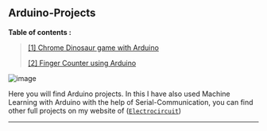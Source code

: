 ## Arduino-Projects

**Table of contents :**

> [\[1\] Chrome Dinosaur game with Arduino](https://github.com/mustakim300/Arduino-Projects/tree/main/Chrome%20Dinosaur%20game%20with%20Arduino)
> 
> [\[2\] Finger Counter using Arduino](https://github.com/mustakim300/Arduino-Projects/tree/main/Finger%20Counter%20using%20Arduino)




![image](https://user-images.githubusercontent.com/68029648/186951970-9acacfc8-bf3f-40f0-bf28-599209df7a95.png)



Here you will find Arduino projects. In this I have also used Machine Learning with Arduino with the help of Serial-Communication, you can find other full projects on my website of ([`Electrocircuit`](https://electrocircuit.net/))




---




